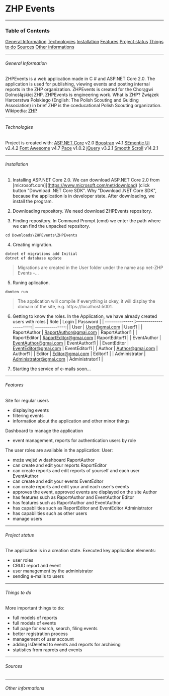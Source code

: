 # ZHP Events
***
### Table of Contents
[General Information](#general-Information)
[Technologies](#technologies)
[Installation](#installation)
[Features](#features)
[Project status](#project-status)
[Things to do](#things-to-do)
[Sources](#sources)
[Other informations](#other-informations)
***
###### General Information
ZHPEvents is a web application made in C # and ASP.NET Core 2.0. The application is used for publishing, viewing events and posting internal reports in the ZHP organization.
ZHPEvents is created for the Chorągwi Dolnośląskiej ZHP.
ZHPEvents is engineering work.
What is ZHP?
Związek Harcerstwa Polskiego (English: The Polish Scouting and Guiding Association) in brief ZHP is the coeducational Polish Scouting organization.
Wikipedia: [ZHP](https://en.wikipedia.org/wiki/Polish_Scouting_and_Guiding_Association)
***
###### Technologies
Project is created with:
[ASP.NET Core](https://www.microsoft.com/net) v2.0
[Boostrap](https://getbootstrap.com/) v4.1
[SEmentic Ui](https://semantic-ui.com/) v2.4.2
[Font Awesome](https://fontawesome.com/) v4.7
[Pace](https://github.hubspot.com/pace/) v1.0.2
[jQuery](https://jquery.com/) v3.2.1
[Smooth Scroll](https://github.com/cferdinandi/smooth-scroll) v14.2.1
***
###### Installation
1. Installing ASP.NET Core 2.0. 
We can download ASP.NET Core 2.0 from [microsoft.com]](https://www.microsoft.com/net/download) (click button "Download .NET Core SDK". Why "Download .NET Core SDK", because the application is in developer state. 
After downloading, we install the program. 

2. Downloading repository.
We need download ZHPEvents repository.

3. Finding repository.
In Command Prompt (cmd) we enter the path where we can find the unpacked repository.
```
cd Downloads\ZHPEvents\ZHPEvents
```
4. Creating migration.
```
dotnet ef migrations add Initial
dotnet ef database update 
```
> Migrations are created in the User folder under the name asp net-ZHP Events -...

5. Runing aplication.
```
donten run
```
> The application will compile if everything is okey, it will display the domain of the site, e.g. https://localhost:5001.

6. Getting to know the roles.
In the Application, we have already created users with roles
| Role          | Login                  | Password        |
| --------------|:----------------------:| ---------------:|
| User          | User@gmai.com          | User!1          |
| RaportAuthor  | RaportAuthor@gmai.com  | RaportAuthor!1  |
| RaportEditor  | RaportEditor@gmai.com  | RaportEditor!1  |
| EventAuthor   | EventAuthor@gmai.com   | EventAuthor!1   |
| EventEditor   | EventEditor@gmai.com   | EventEditor!1   |
| Author        | Author@gmai.com        | Author!1        |
| Editor        | Editor@gmai.com        | Editor!1        |
| Administrator | Administrator@gmai.com | Administrator!1 |

7. Starting the service of e-mails
    soon...
***
###### Features
Site for regular users
- displaying events
- filtering events
- information about the application and other minor things

Dashboard to manage the application
- event management, reports for authentication users by role

The user roles are available in the application:
User:
- może wejść w dashboard
RaportAuthor
- can create and edit your reports
RaportEditor
- can create reports and edit reports of yourself and each user
 EventAuthor
- can create and edit your events
EventEditor
- can create reports and edit your and each user's events
 - approves the event, approved events are displayed on the site
 Author
- has features such as RaportAuthor and EventAuthor
 Editor
- has features such as RaportAuthor and EventAuthor
- has capabilities such as RaportEditor and EventEditor
Administrator
- has capabilities such as other users 
- manage users
***
######  Project status
The application is in a creation state. Executed key application elements:
- user roles
- CRUD report and event
- user management by the administrator
- sending e-mails to users
***
###### Things to do
More important things to do:
- full models of reports
- full models of events
- full page for search, search, filing events
- better registration process
- management of user account
- adding IsDeleted to events and reports for archiving
- statistics from raprots and events
***
###### Sources
***
###### Other informations


